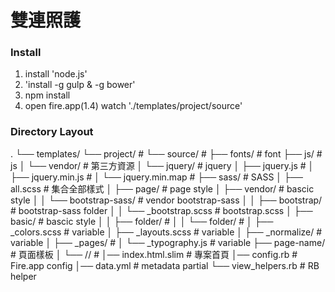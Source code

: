 雙連照護
============

### Install

1. install 'node.js'
2. 'install -g gulp & -g bower'
3. npm install
4. open fire.app(1.4) watch './templates/project/source'


### Directory Layout

.
└── templates/
  └── project/                      # 
    └── source/                     # 
      ├── fonts/                    # font
      ├── js/                       # js
      │ └── vendor/                 # 第三方資源
      │   └── jquery/               # jquery
      │     ├── jquery.js           # 
      │     ├── jquery.min.js       # 
      │     └── jquery.min.map      # 
      ├── sass/                     # SASS
      │ ├── all.scss                # 集合全部樣式
      │ ├── page/                   # page style
      │ ├── vendor/                 # bascic style
      │ │ └── bootstrap-sass/       # vendor bootstrap-sass
      │ │   ├── bootstrap/          # bootstrap-sass folder
      │ │   └── _bootstrap.scss     # bootstrap.scss
      │ ├── basic/                  # bascic style
      │ │ ├── folder/               #
      │ │ └── folder/               #
      │ ├── _colors.scss            # variable
      │ ├── _layouts.scss           # variable
      │ ├── _normalize/             # variable
      │ ├── _pages/                 # 
      │ └── _typography.js          # variable
      ├── page-name/                # 頁面樣板
      │ └── //                      # 
      │── index.html.slim           # 專案首頁
      │── config.rb                 # Fire.app  config
      │── data.yml                  # metadata partial
      └── view_helpers.rb           # RB helper